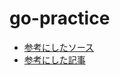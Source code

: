 # go-practice
* [参考にしたソース](https://github.com/microsoft/vscode-remote-try-go)
* [参考にした記事](https://qiita.com/maroKanatani/items/75c38f6ab2f474ef7d37)
